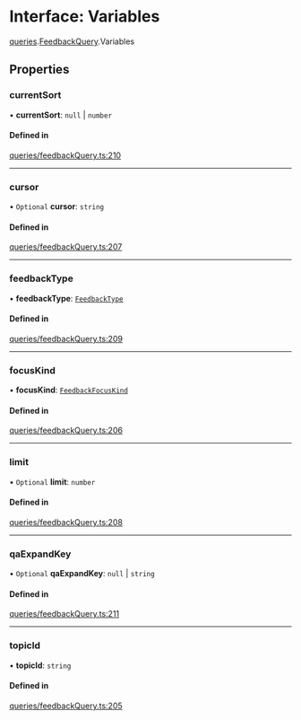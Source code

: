 # Interface: Variables

[queries](api/modules/queries.md).[FeedbackQuery](api/modules/queries.FeedbackQuery.md).Variables

## Properties

### currentSort

• **currentSort**: ``null`` \| `number`

#### Defined in

[queries/feedbackQuery.ts:210](https://github.com/bhavjitChauhan/khan-api/blob/b7f7b44b/src/queries/feedbackQuery.ts#L210)

___

### cursor

• `Optional` **cursor**: `string`

#### Defined in

[queries/feedbackQuery.ts:207](https://github.com/bhavjitChauhan/khan-api/blob/b7f7b44b/src/queries/feedbackQuery.ts#L207)

___

### feedbackType

• **feedbackType**: [`FeedbackType`](api/enums/FeedbackType.md)

#### Defined in

[queries/feedbackQuery.ts:209](https://github.com/bhavjitChauhan/khan-api/blob/b7f7b44b/src/queries/feedbackQuery.ts#L209)

___

### focusKind

• **focusKind**: [`FeedbackFocusKind`](api/enums/FeedbackFocusKind.md)

#### Defined in

[queries/feedbackQuery.ts:206](https://github.com/bhavjitChauhan/khan-api/blob/b7f7b44b/src/queries/feedbackQuery.ts#L206)

___

### limit

• `Optional` **limit**: `number`

#### Defined in

[queries/feedbackQuery.ts:208](https://github.com/bhavjitChauhan/khan-api/blob/b7f7b44b/src/queries/feedbackQuery.ts#L208)

___

### qaExpandKey

• `Optional` **qaExpandKey**: ``null`` \| `string`

#### Defined in

[queries/feedbackQuery.ts:211](https://github.com/bhavjitChauhan/khan-api/blob/b7f7b44b/src/queries/feedbackQuery.ts#L211)

___

### topicId

• **topicId**: `string`

#### Defined in

[queries/feedbackQuery.ts:205](https://github.com/bhavjitChauhan/khan-api/blob/b7f7b44b/src/queries/feedbackQuery.ts#L205)
